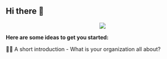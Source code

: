 ## Hi there 👋
<p align="center">
  <a href="https://github.com/DenverCoder1/readme-typing-svg"><img src="https://readme-typing-svg.herokuapp.com?lines=WELCOME+TO;GEEK+INNOVATIVE+TECHNOLOGY&color=	#008000&center=true&width=380&height=45"></a>
</p>

**Here are some ideas to get you started:**

🙋‍♀️ A short introduction - What is your organization all about?

